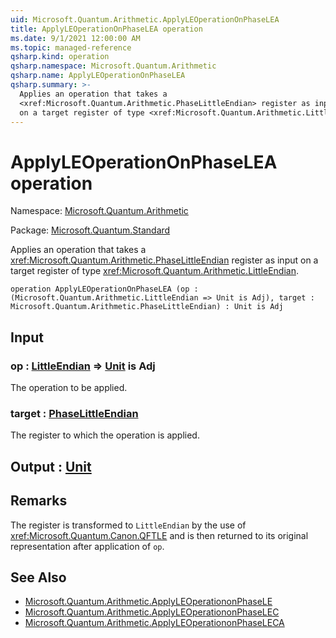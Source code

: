 ```yaml
---
uid: Microsoft.Quantum.Arithmetic.ApplyLEOperationOnPhaseLEA
title: ApplyLEOperationOnPhaseLEA operation
ms.date: 9/1/2021 12:00:00 AM
ms.topic: managed-reference
qsharp.kind: operation
qsharp.namespace: Microsoft.Quantum.Arithmetic
qsharp.name: ApplyLEOperationOnPhaseLEA
qsharp.summary: >-
  Applies an operation that takes a
  <xref:Microsoft.Quantum.Arithmetic.PhaseLittleEndian> register as input
  on a target register of type <xref:Microsoft.Quantum.Arithmetic.LittleEndian>.
---
```


# ApplyLEOperationOnPhaseLEA operation

Namespace: [Microsoft.Quantum.Arithmetic](xref:Microsoft.Quantum.Arithmetic)

Package: [Microsoft.Quantum.Standard](https://nuget.org/packages/Microsoft.Quantum.Standard)


Applies an operation that takes a<xref:Microsoft.Quantum.Arithmetic.PhaseLittleEndian> register as inputon a target register of type <xref:Microsoft.Quantum.Arithmetic.LittleEndian>.

```qsharp
operation ApplyLEOperationOnPhaseLEA (op : (Microsoft.Quantum.Arithmetic.LittleEndian => Unit is Adj), target : Microsoft.Quantum.Arithmetic.PhaseLittleEndian) : Unit is Adj
```


## Input

### op : [LittleEndian](xref:Microsoft.Quantum.Arithmetic.LittleEndian) => [Unit](xref:microsoft.quantum.qsharp.valueliterals#unit-literal)  is Adj

The operation to be applied.


### target : [PhaseLittleEndian](xref:Microsoft.Quantum.Arithmetic.PhaseLittleEndian)

The register to which the operation is applied.



## Output : [Unit](xref:microsoft.quantum.qsharp.valueliterals#unit-literal)



## Remarks

The register is transformed to `LittleEndian` by the use of<xref:Microsoft.Quantum.Canon.QFTLE> and is then returned toits original representation after application of `op`.

## See Also

- [Microsoft.Quantum.Arithmetic.ApplyLEOperationonPhaseLE](xref:Microsoft.Quantum.Arithmetic.ApplyLEOperationonPhaseLE)
- [Microsoft.Quantum.Arithmetic.ApplyLEOperationonPhaseLEC](xref:Microsoft.Quantum.Arithmetic.ApplyLEOperationonPhaseLEC)
- [Microsoft.Quantum.Arithmetic.ApplyLEOperationonPhaseLECA](xref:Microsoft.Quantum.Arithmetic.ApplyLEOperationonPhaseLECA)